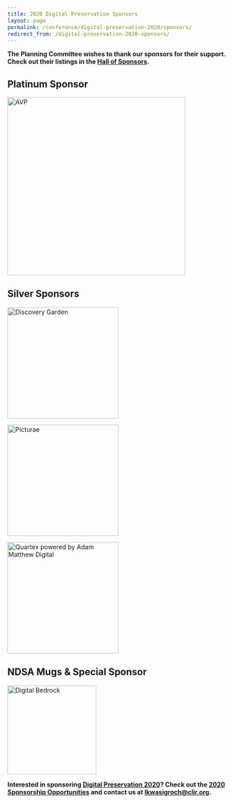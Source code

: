 ```yaml
---
title: 2020 Digital Preservation Sponsors
layout: page
permalink: /conference/digital-preservation-2020/sponsors/
redirect_from: /digital-preservation-2020-sponsors/
---
```


**The Planning Committee wishes to thank our sponsors for their support. Check out their listings in the [Hall of Sponsors](https://forum2020.diglib.org/hall-of-sponsors/).**

## **Platinum Sponsor**

[<img alt="AVP" width="400" src='{{ "/images/sponsors/AVP.png"}}'>](https://www.weareavp.com)

## **Silver Sponsors**

[<img alt="Discovery Garden" width="250" src='{{ "/images/DG+Coaster&Wordmark+Blue.png"}}'>](https://www.discoverygarden.ca/)

[<img alt="Picturae" width="250" src='{{ "/images/sponsors/Picturae_logo_inline.png"}}'>](https://picturae.com/en)

[<img alt="Quartex powered by Adam Matthew Digital" width="250" src='{{ "/images/sponsors/Quartex.png"}}'>](https://www.quartexcollections.com)

## **NDSA Mugs & Special Sponsor**

[<img alt="Digital Bedrock" width="200" src='{{ "/images/sponsors/Digital_Bedrock_logoB.jpg"}}'>](https://www.digitalbedrock.com/)

**Interested in sponsoring [Digital Preservation 2020](https://ndsa.org/meetings/)? Check out the [2020 Sponsorship Opportunities](https://forum2020.diglib.org/sponsorship-opportunities/) and contact us at [lkwasigroch@clir.org](mailto:lkwasigroch@clir.org).**
